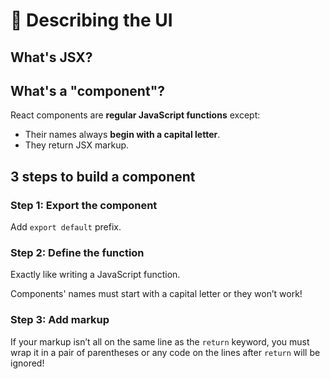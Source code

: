 # 🎨 Describing the UI
## What's JSX?
## What's a "component"?
React components are **regular JavaScript functions** except:

- Their names always **begin with a capital letter**.
- They return JSX markup.

## 3 steps to build a component
### Step 1: Export the component
Add `export default` prefix.
### Step 2: Define the function
Exactly like writing a JavaScript function.

Components' names must start with a capital letter or they won’t work!

### Step 3: Add markup
If your markup isn’t all on the same line as the `return` keyword, you must wrap it in a pair of parentheses or any code on the lines after `return` will be ignored!